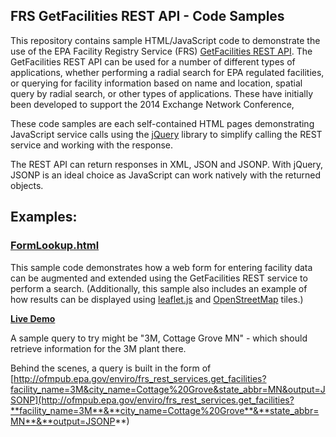 ##  FRS GetFacilities REST API - Code Samples

This repository contains sample HTML/JavaScript code to demonstrate the use of the EPA Facility Registry Service (FRS) [GetFacilities REST API](http://www.epa.gov/enviro/html/fii/FRS_REST_Services.html).  The GetFacilities REST API can be used for a number of different types of applications, whether performing a radial search for EPA regulated facilities, or querying for facility information based on name and location, spatial query by radial search, or other types of applications.  These have initially been developed to support the 2014 Exchange Network Conference, 

These code samples are each self-contained HTML pages demonstrating JavaScript service calls using the [jQuery](http://jquery.com/) library to simplify calling the REST service and working with the response.

The REST API can return responses in XML, JSON and JSONP.  With jQuery, JSONP is an ideal choice as JavaScript can work natively with the returned objects.

##  Examples:
### [FormLookup.html](https://github.com/USEPA/FRS-getfacilities-samples/blob/master/FormLookup.html)
This sample code demonstrates how a web form for entering facility data can be augmented and extended using the GetFacilities REST service to perform a search.  (Additionally, this sample also includes an example of how results can be displayed using [leaflet.js](http://leafletjs.com/) and [OpenStreetMap](http://www.openstreetmap.org/) tiles.)

[**Live Demo**](http://druidsmith.github.io/demo/FormLookup.html)

A sample query to try might be "3M, Cottage Grove MN" - which should retrieve information for the 3M plant there.  

Behind the scenes, a query is built in the form of [http://ofmpub.epa.gov/enviro/frs_rest_services.get_facilities?facility_name=3M&city_name=Cottage%20Grove&state_abbr=MN&output=JSONP](http://ofmpub.epa.gov/enviro/frs_rest_services.get_facilities?**facility_name=3M**&**city_name=Cottage%20Grove**&**state_abbr=MN**&**output=JSONP**)